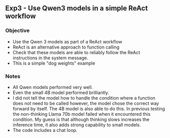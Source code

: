 ## Exp3 - Use Qwen3 models in a simple ReAct workflow

### Objective
- Use the Qwen 3 models as part of a ReAct workflow
- ReAct is an alternative approach to function calling
- Check that these models are able to reliably follow the ReAct instructions in the system message.
- This is a simple "dog weights" example

### Notes
- All Qwen models performed very well.
- Even the small 4B model performed brilliantly.
- I did not tell the model how to handle the condition where a function does not need to be called however, the model chose the correct way forward by itself. The 4B model is also able to do this. In previous testing the non-thinking Llama 70b model failed when it encountered this condition. My guess is that although thinking slows increases the inference time, it also adds strong capability to small models.
- The code includes a chat loop.

